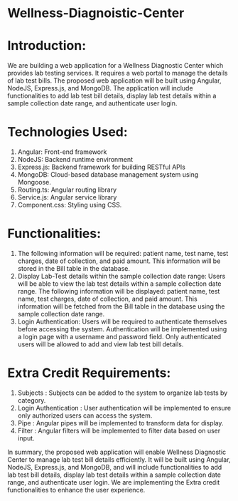 # Wellness-Diagnoistic-Center

# Introduction: 
We are building a web application for a Wellness Diagnostic Center which provides
lab testing services. It requires a web portal to manage the details of lab test bills. The proposed
web application will be built using Angular, NodeJS, Express.js, and MongoDB. The application will
include functionalities to add lab test bill details, display lab test details within a sample collection
date range, and authenticate user login.

# Technologies Used:
1. Angular: Front-end framework
2. NodeJS: Backend runtime environment
3. Express.js: Backend framework for building RESTful APIs
4. MongoDB: Cloud-based database management system using Mongoose.
5. Routing.ts: Angular routing library
6. Service.js: Angular service library
7. Component.css: Styling using CSS.

# Functionalities:
1. The following information will be required: patient name, test name, test charges, date of
collection, and paid amount. This information will be stored in the Bill table in the database.
2. Display Lab-Test details within the sample collection date range: Users will be able to view
the lab test details within a sample collection date range. The following information will be
displayed: patient name, test name, test charges, date of collection, and paid amount. This
information will be fetched from the Bill table in the database using the sample collection
date range.
3. Login Authentication: Users will be required to authenticate themselves before accessing the
system. Authentication will be implemented using a login page with a username and
password field. Only authenticated users will be allowed to add and view lab test bill details.

# Extra Credit Requirements:
1. Subjects : Subjects can be added to the system to organize lab tests by category.
2. Login Authentication : User authentication will be implemented to ensure only
authorized users can access the system.
3. Pipe : Angular pipes will be implemented to transform data for display.
4. Filter : Angular filters will be implemented to filter data based on user input.


  In summary, the proposed web application will enable Wellness Diagnostic Center to manage
lab test bill details efficiently. It will be built using Angular, NodeJS, Express.js, and MongoDB, and
will include functionalities to add lab test bill details, display lab test details within a sample
collection date range, and authenticate user login. We are implementing the Extra credit
functionalities to enhance the user experience.
